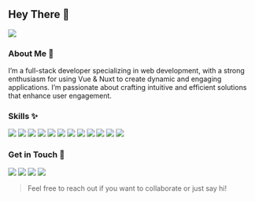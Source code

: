 ## Hey There 👋

![](https://komarev.com/ghpvc/?username=sckoorp&style=for-the-badge)

### About Me 🍂
I’m a full-stack developer specializing in web development, with a strong enthusiasm for using Vue & Nuxt to create dynamic and engaging applications. I’m passionate about crafting intuitive and efficient solutions that enhance user engagement.

### Skills ✨
![](https://img.shields.io/badge/Javascript-!?logo=javascript&color=212830&style=for-the-badge)
![](https://img.shields.io/badge/Typescript-!?logo=typescript&color=212830&style=for-the-badge)
![](https://img.shields.io/badge/Python-!?logo=python&color=212830&style=for-the-badge)
![](https://img.shields.io/badge/NodeJS-!?logo=nodedotjs&color=212830&style=for-the-badge)
![](https://img.shields.io/badge/Express-!?logo=express&color=212830&style=for-the-badge)
![](https://img.shields.io/badge/MongoDB-!?logo=mongodb&color=212830&style=for-the-badge)
![](https://img.shields.io/badge/Nuxt-!?logo=nuxtdotjs&color=212830&style=for-the-badge)
![](https://img.shields.io/badge/Vue-!?logo=vuedotjs&color=212830&style=for-the-badge)
![](https://img.shields.io/badge/Tailwindcss-!?logo=tailwindcss&color=212830&style=for-the-badge)
![](https://img.shields.io/badge/Prisma-!?logo=prisma&color=212830&style=for-the-badge)
![](https://img.shields.io/badge/Storyblok-!?logo=storyblok&color=212830&style=for-the-badge)
![](https://img.shields.io/badge/Pocketbase-!?logo=pocketbase&color=212830&style=for-the-badge)

### Get in Touch 🔗
[![](https://img.shields.io/badge/Github-!?logo=github&color=212830&style=for-the-badge)](https://github.com/sckoorp)
[![](https://img.shields.io/badge/Instagram-!?logo=instagram&color=212830&style=for-the-badge)](https://instagram.com/sckoorp)
[![](https://img.shields.io/badge/Twitter-!?logo=x&color=212830&style=for-the-badge)](https://x.com/sckoorp_)
[![](https://img.shields.io/badge/Anilist-!?logo=anilist&color=212830&style=for-the-badge)](https://anilist.co/user/sckoorp)

> Feel free to reach out if you want to collaborate or just say hi!
